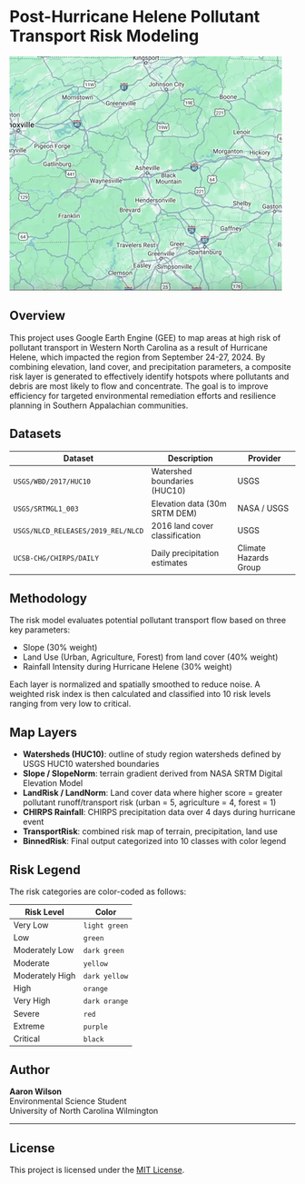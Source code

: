 # Post-Hurricane Helene Pollutant Transport Risk Modeling

![Helene Transport Visualization](transport_flow.gif)


## Overview

This project uses Google Earth Engine (GEE) to map areas at high risk of pollutant transport in Western North Carolina as a result of Hurricane Helene, which impacted the region from September 24-27, 2024. By combining elevation, land cover, and precipitation parameters, a composite risk layer is generated to effectively identify hotspots where pollutants and debris are most likely to flow and concentrate. The goal is to improve efficiency for targeted environmental remediation efforts and resilience planning in Southern Appalachian communities.


## Datasets


| Dataset | Description | Provider |
|--------|-------------|----------|
| `USGS/WBD/2017/HUC10` | Watershed boundaries (HUC10) | USGS |
| `USGS/SRTMGL1_003` | Elevation data (30m SRTM DEM) | NASA / USGS |
| `USGS/NLCD_RELEASES/2019_REL/NLCD` | 2016 land cover classification | USGS |
| `UCSB-CHG/CHIRPS/DAILY` | Daily precipitation estimates | Climate Hazards Group |


## Methodology

The risk model evaluates potential pollutant transport flow based on three key parameters:

- Slope (30% weight)  
- Land Use (Urban, Agriculture, Forest) from land cover (40% weight)  
- Rainfall Intensity during Hurricane Helene (30% weight)

Each layer is normalized and spatially smoothed to reduce noise. A weighted risk index is then calculated and classified into 10 risk levels ranging from very low to critical.


## Map Layers

- **Watersheds (HUC10)**: outline of study region watersheds defined by USGS HUC10 watershed boundaries
- **Slope / SlopeNorm**: terrain gradient derived from NASA SRTM Digital Elevation Model
- **LandRisk / LandNorm**: Land cover data where higher score = greater pollutant runoff/transport risk (urban = 5, agriculture = 4, forest = 1)
- **CHIRPS Rainfall**: CHIRPS precipitation data over 4 days during hurricane event
- **TransportRisk**: combined risk map of terrain, precipitation, land use
- **BinnedRisk**: Final output categorized into 10 classes with color legend


## Risk Legend

The risk categories are color-coded as follows:

| Risk Level | Color |
|------------|------------|
| Very Low | `light green` |
| Low | `green` |
| Moderately Low | `dark green` |
| Moderate | `yellow` |
| Moderately High | `dark yellow` |
| High | `orange` |
| Very High | `dark orange` |
| Severe | `red` |
| Extreme | `purple` |
| Critical | `black` |


## Author

**Aaron Wilson**  
Environmental Science Student  
University of North Carolina Wilmington

---

## License

This project is licensed under the [MIT License](LICENSE).
